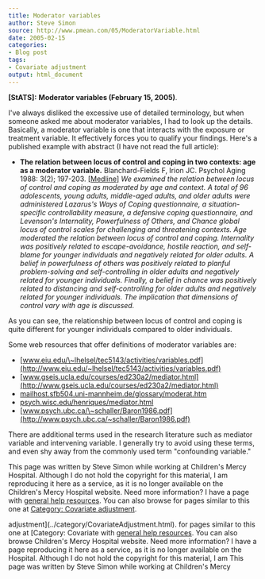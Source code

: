 ```yaml
---
title: Moderator variables
author: Steve Simon
source: http://www.pmean.com/05/ModeratorVariable.html
date: 2005-02-15
categories:
- Blog post
tags:
- Covariate adjustment
output: html_document
---
```

**[StATS]:** **Moderator variables (February 15,
2005)**.

I've always disliked the excessive use of detailed terminology, but
when someone asked me about moderator variables, I had to look up the
details. Basically, a moderator variable is one that interacts with the
exposure or treatment variable. It effectively forces you to qualify
your findings. Here's a published example with abstract (I have not
read the full article):

-   **The relation between locus of control and coping in two contexts:
    age as a moderator variable.** Blanchard-Fields F, Irion JC. Psychol
    Aging 1988: 3(2); 197-203.
    [\[Medline\]](http://www.ncbi.nlm.nih.gov/entrez/query.fcgi?cmd=Retrieve&db=PubMed&list_uids=3268260&dopt=Abstract)
    *We examined the relation between locus of control and coping as
    moderated by age and context. A total of 96 adolescents, young
    adults, middle-aged adults, and older adults were administered
    Lazarus's Ways of Coping questionnaire, a situation-specific
    controllability measure, a defensive coping questionnaire, and
    Levenson's Internality, Powerfulness of Others, and Chance global
    locus of control scales for challenging and threatening contexts.
    Age moderated the relation between locus of control and coping.
    Internality was positively related to escape-avoidance, hostile
    reaction, and self-blame for younger individuals and negatively
    related for older adults. A belief in powerfulness of others was
    positively related to planful problem-solving and self-controlling
    in older adults and negatively related for younger individuals.
    Finally, a belief in chance was positively related to distancing and
    self-controlling for older adults and negatively related for younger
    individuals. The implication that dimensions of control vary with
    age is discussed.*

As you can see, the relationship between locus of control and coping is
quite different for younger individuals compared to older individuals.

Some web resources that offer definitions of moderator variables are:

-   [www.eiu.edu/\~lhelsel/tec5143/activities/variables.pdf](http://www.eiu.edu/~lhelsel/tec5143/activities/variables.pdf)
-   [www.gseis.ucla.edu/courses/ed230a2/mediator.html](http://www.gseis.ucla.edu/courses/ed230a2/mediator.html)
-   [mailhost.sfb504.uni-mannheim.de/glossary/moderat.htm](http://mailhost.sfb504.uni-mannheim.de/glossary/moderat.htm)
-   [psych.wisc.edu/henriques/mediator.html](http://psych.wisc.edu/henriques/mediator.html)
-   [www.psych.ubc.ca/\~schaller/Baron1986.pdf](http://www.psych.ubc.ca/~schaller/Baron1986.pdf)

There are additional terms used in the research literature such as
mediator variable and intervening variable. I generally try to avoid
using these terms, and even shy away from the commonly used term
"confounding variable."

This page was written by Steve Simon while working at Children's Mercy
Hospital. Although I do not hold the copyright for this material, I am
reproducing it here as a service, as it is no longer available on the
Children's Mercy Hospital website. Need more information? I have a page
with [general help resources](../GeneralHelp.html). You can also browse
for pages similar to this one at [Category: Covariate
adjustment](../category/CovariateAdjustment.html).
<!---More--->
adjustment](../category/CovariateAdjustment.html).
for pages similar to this one at [Category: Covariate
with [general help resources](../GeneralHelp.html). You can also browse
Children's Mercy Hospital website. Need more information? I have a page
reproducing it here as a service, as it is no longer available on the
Hospital. Although I do not hold the copyright for this material, I am
This page was written by Steve Simon while working at Children's Mercy

<!---Do not use
**[StATS]:** **Moderator variables (February 15,
This page was written by Steve Simon while working at Children's Mercy
Hospital. Although I do not hold the copyright for this material, I am
reproducing it here as a service, as it is no longer available on the
Children's Mercy Hospital website. Need more information? I have a page
with [general help resources](../GeneralHelp.html). You can also browse
for pages similar to this one at [Category: Covariate
adjustment](../category/CovariateAdjustment.html).
--->

